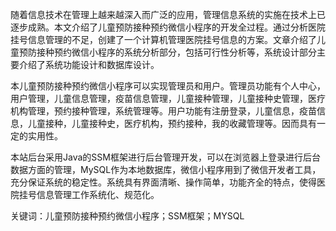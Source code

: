随着信息技术在管理上越来越深入而广泛的应用，管理信息系统的实施在技术上已逐步成熟。本文介绍了儿童预防接种预约微信小程序的开发全过程。通过分析医院挂号信息管理的不足，创建了一个计算机管理医院挂号信息的方案。文章介绍了儿童预防接种预约微信小程序的系统分析部分，包括可行性分析等，系统设计部分主要介绍了系统功能设计和数据库设计。

本儿童预防接种预约微信小程序可以实现管理员和用户。管理员功能有个人中心，用户管理，儿童信息管理，疫苗信息管理，儿童接种管理，儿童接种史管理，医疗机构管理，预约接种管理，系统管理等。用户功能有注册登录，儿童信息，疫苗信息，儿童接种，儿童接种史，医疗机构，预约接种，我的收藏管理等。因而具有一定的实用性。

本站后台采用Java的SSM框架进行后台管理开发，可以在浏览器上登录进行后台数据方面的管理，MySQL作为本地数据库，微信小程序用到了微信开发者工具，充分保证系统的稳定性。系统具有界面清晰、操作简单，功能齐全的特点，使得医院挂号信息管理工作系统化、规范化。

关键词：儿童预防接种预约微信小程序；SSM框架；MYSQL
